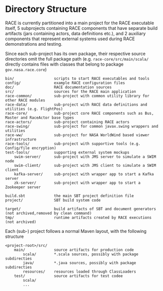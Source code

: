 # Directory Structure
RACE is currently partitioned into a main project for the RACE executable itself,
5 subprojects containing RACE components that have separate build artifacts (jars
containing actors, data definitions etc.), and 2 auxiliary components that represent
external systems used during RACE demonstrations and testing.

Since each sub-project has its own package, their respective source directories
omit the full package path (e.g. `race-core/src/main/scala/` directly contains
files with classes that belong to package `gov.nasa.race.core`)

    bin/                  scripts to start RACE executables and tools
    config/               example RACE configuration files
    doc/                  RACE documentation sources
    src/                  sources for the RACE main application
    race-common/          sub-project with common utility library for other RACE modules
    race-data/            sub-project with RACE data definitions and utilities (e.g. FlightPos)
    race-core/            sub-project core RACE components such as Bus, Master and RaceActor base types
    race-actors/          sub-project containing RACE actors
    race-swing/           sub-project for common javax.swing wrappers and utilities
    race-ww/              sub-project for NASA WorldWind based viewer infrastructure
    race-tools/           sub-project with supportive tools (e.g. Config/file encryption)
    test-tools/           supporting external system mockups
        swim-server/      sub-project with JMS server to simulate a SWIM node
        swim-client/      sub-project with JMS client to simulate a SWIM client
        kafka-server/     sub-project with wrapper app to start a Kafka server
        zk-server/        sub-project with wrapper app to start a Zookeeper server

    build.sbt             the main SBT project definition file
    project/              SBT build system code

    target/               build artifacts of SBT and document generators (not archived,removed by clean command)
    tmp/                  runtime artifacts created by RACE executions (not archived)

Each (sub-) project follows a normal Maven layout, with the following structure

    <project-root>/src/
        main/             source artifacts for production code
            scala/        *.scala sources, possibly with package subdirecties
            java/         *.java sources, possibly with package subdirecties
            resources/    resources loaded through ClassLoaders
        test/             source artifacts for test codee
            scala/
            ...
